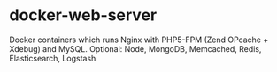 # docker-web-server
Docker containers which runs Nginx with PHP5-FPM (Zend OPcache + Xdebug) and MySQL. Optional: Node, MongoDB, Memcached, Redis, Elasticsearch, Logstash

